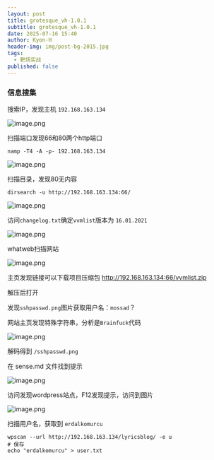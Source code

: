 ```yaml
---
layout: post
title: grotesque_vh-1.0.1
subtitle: grotesque_vh-1.0.1
date: 2025-07-16 15:40
author: Kyon-H
header-img: img/post-bg-2015.jpg
tags:
  - 靶场实战
published: false
---
```

### 信息搜集

搜索IP，发现主机 `192.168.163.134`

![image.png](https://img.ghostliner.top/3k7JpE.png)

扫描端口发现66和80两个http端口

```shell
namp -T4 -A -p- 192.168.163.134
```

![image.png](https://img.ghostliner.top/BRzNRF.png)

扫描目录，发现80无内容

```shell
dirsearch -u http://192.168.163.134:66/
```

![image.png](https://img.ghostliner.top/5eiLQC.png)

访问`changelog.txt`确定`vvmlist`版本为 `16.01.2021`

![image.png](https://img.ghostliner.top/ROdua0.png)

whatweb扫描网站

![image.png](https://img.ghostliner.top/jDnHct.png)

主页发现链接可以下载项目压缩包 http://192.168.163.134:66/vvmlist.zip

解压后打开

发现`sshpasswd.png`图片获取用户名：`mossad`？

网站主页发现特殊字符串，分析是`Brainfuck`代码

![image.png](https://img.ghostliner.top/r3vmo9.png)

解码得到 `/sshpasswd.png`

在 sense.md 文件找到提示

![image.png](https://img.ghostliner.top/wrbRpk.png)

访问发现wordpress站点，F12发现提示，访问到图片

![image.png](https://img.ghostliner.top/5SqyhB.png)

扫描用户名，获取到 `erdalkomurcu`

```shell
wpscan --url http://192.168.163.134/lyricsblog/ -e u
# 保存
echo "erdalkomurcu" > user.txt
```